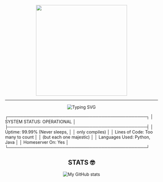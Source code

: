 <div align="center">
<img src="https://media3.giphy.com/media/v1.Y2lkPTc5MGI3NjExNnR5OG5jcmJ0OWptaWR3aWYxbTEyM2R5eXp1d3FnNHR5a3VvaWt2diZlcD12MV9pbnRlcm5hbF9naWZfYnlfaWQmY3Q9Zw/uILOqiSWRlB6HXl6ky/giphy.gif" width="300" />
</div>

---

<div align="center">

![Typing SVG](https://readme-typing-svg.demolab.com/?lines=What's+Goodie+ga-;or+I+mean,+hello+stranger.&center=true&width=500&height=50)

</div>

┌──────────────────────────────────────────────┐
│           SYSTEM STATUS: OPERATIONAL         │
├──────────────────────────────────────────────┤
│ Uptime:           99.99% (Never sleeps,      │
│                   only compiles)             │
│ Lines of Code:    Too many to count          │
│                   (but each one majestic)    │
│ Languages Used:   Python, Java               │
│ Homeserver On:    Yes                        │
└──────────────────────────────────────────────┘



<div align="center">
  
## STATS 🤓
![My GitHub stats](https://github-readme-stats.vercel.app/api?username=SurvivalW&show_icons=true&theme=tokyonight)

</div>
